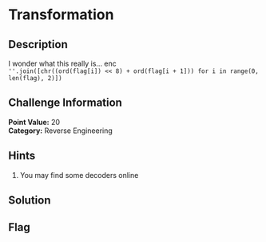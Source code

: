 # Transformation

## Description
I wonder what this really is... enc  
```''.join([chr((ord(flag[i]) << 8) + ord(flag[i + 1])) for i in range(0, len(flag), 2)])```

## Challenge Information
**Point Value:** 20  
**Category:** Reverse Engineering

## Hints
1. You may find some decoders online

## Solution

## Flag